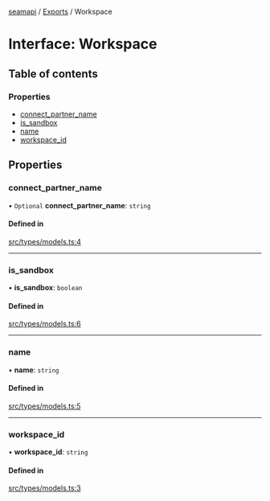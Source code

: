 [seamapi](../README.md) / [Exports](../modules.md) / Workspace

# Interface: Workspace

## Table of contents

### Properties

- [connect\_partner\_name](Workspace.md#connect_partner_name)
- [is\_sandbox](Workspace.md#is_sandbox)
- [name](Workspace.md#name)
- [workspace\_id](Workspace.md#workspace_id)

## Properties

### connect\_partner\_name

• `Optional` **connect\_partner\_name**: `string`

#### Defined in

[src/types/models.ts:4](https://github.com/hello-seam/seamapi-javascript/blob/main/src/types/models.ts#L4)

___

### is\_sandbox

• **is\_sandbox**: `boolean`

#### Defined in

[src/types/models.ts:6](https://github.com/hello-seam/seamapi-javascript/blob/main/src/types/models.ts#L6)

___

### name

• **name**: `string`

#### Defined in

[src/types/models.ts:5](https://github.com/hello-seam/seamapi-javascript/blob/main/src/types/models.ts#L5)

___

### workspace\_id

• **workspace\_id**: `string`

#### Defined in

[src/types/models.ts:3](https://github.com/hello-seam/seamapi-javascript/blob/main/src/types/models.ts#L3)
